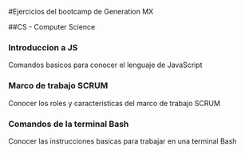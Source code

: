 #Ejercicios del bootcamp de Generation MX

##CS - Computer Science
### Introduccion a JS
Comandos basicos para conocer el lenguaje de JavaScript
### Marco de trabajo SCRUM
Conocer los roles y caracteristicas del marco de trabajo SCRUM
### Comandos de la terminal Bash
Conocer las instrucciones basicas para trabajar en una terminal Bash

